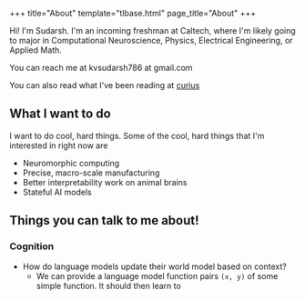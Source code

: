 +++
title="About"
template="tlbase.html"
page_title="About"
+++

Hi! I'm Sudarsh. I'm an incoming freshman at Caltech, where I'm likely going to major in Computational Neuroscience, Physics, Electrical Engineering, or Applied Math. 

You can reach me at kvsudarsh786 at gmail.com

You can also read what I've been reading at [curius](https://curius.app/sudarsh-k)

## What I want to do
I want to do cool, hard things. Some of the cool, hard things that I'm interested in right now are
- Neuromorphic computing
- Precise, macro-scale manufacturing
- Better interpretability work on animal brains
- Stateful AI models

## Things you can talk to me about!

### Cognition
- How do language models update their world model based on context?
	- We can provide a language model function pairs `(x, y)` of some simple function. It should then learn to 